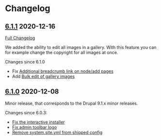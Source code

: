 # Changelog

## [6.1.1](https://github.com/thunder/thunder-distribution/tree/6.1.1) 2020-12-16
[Full Changelog](https://github.com/thunder/thunder-distribution/compare/6.1.0...6.1.1)

We added the ability to edit all images in a gallery. With this feature you can for example change the copyright for all images at once.

Changes since 6.1.0

- Fix [Additional breadcrumb link on node/add pages](https://www.drupal.org/node/3180882)
- Add [Bulk edit of gallery images](https://www.drupal.org/node/3187607)

## [6.1.0](https://github.com/thunder/thunder-distribution/tree/6.1.0) 2020-12-08

Minor release, that corresponds to the Drupal 9.1.x minor releases.

Changes since 6.0.3:

- [Fix the interactive installer](https://www.drupal.org/node/3181696)
- [Fix admin toolbar logo](https://www.drupal.org/node/3176562)
- [Remove system.site.yml from shipped config](https://www.drupal.org/node/3176823)
